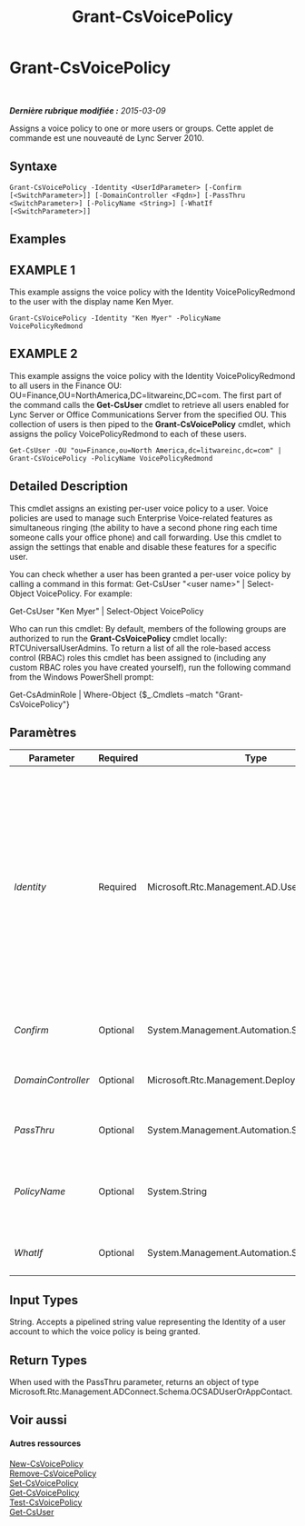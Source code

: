 ﻿---
title: Grant-CsVoicePolicy
TOCTitle: Grant-CsVoicePolicy
ms:assetid: c8aa8d0f-6fb4-43f7-82b0-38d4da2d5611
ms:mtpsurl: https://technet.microsoft.com/fr-fr/library/Gg398828(v=OCS.15)
ms:contentKeyID: 49298836
ms.date: 05/20/2016
mtps_version: v=OCS.15
ms.translationtype: HT
---

# Grant-CsVoicePolicy

 

_**Dernière rubrique modifiée :** 2015-03-09_

Assigns a voice policy to one or more users or groups. Cette applet de commande est une nouveauté de Lync Server 2010.

## Syntaxe

    Grant-CsVoicePolicy -Identity <UserIdParameter> [-Confirm [<SwitchParameter>]] [-DomainController <Fqdn>] [-PassThru <SwitchParameter>] [-PolicyName <String>] [-WhatIf [<SwitchParameter>]]

## Examples

## EXAMPLE 1

This example assigns the voice policy with the Identity VoicePolicyRedmond to the user with the display name Ken Myer.

    Grant-CsVoicePolicy -Identity "Ken Myer" -PolicyName VoicePolicyRedmond

## EXAMPLE 2

This example assigns the voice policy with the Identity VoicePolicyRedmond to all users in the Finance OU: OU=Finance,OU=NorthAmerica,DC=litwareinc,DC=com. The first part of the command calls the **Get-CsUser** cmdlet to retrieve all users enabled for Lync Server or Office Communications Server from the specified OU. This collection of users is then piped to the **Grant-CsVoicePolicy** cmdlet, which assigns the policy VoicePolicyRedmond to each of these users.

    Get-CsUser -OU "ou=Finance,ou=North America,dc=litwareinc,dc=com" | Grant-CsVoicePolicy -PolicyName VoicePolicyRedmond

## Detailed Description

This cmdlet assigns an existing per-user voice policy to a user. Voice policies are used to manage such Enterprise Voice-related features as simultaneous ringing (the ability to have a second phone ring each time someone calls your office phone) and call forwarding. Use this cmdlet to assign the settings that enable and disable these features for a specific user.

You can check whether a user has been granted a per-user voice policy by calling a command in this format: Get-CsUser "\<user name\>" | Select-Object VoicePolicy. For example:

Get-CsUser "Ken Myer" | Select-Object VoicePolicy

Who can run this cmdlet: By default, members of the following groups are authorized to run the **Grant-CsVoicePolicy** cmdlet locally: RTCUniversalUserAdmins. To return a list of all the role-based access control (RBAC) roles this cmdlet has been assigned to (including any custom RBAC roles you have created yourself), run the following command from the Windows PowerShell prompt:

Get-CsAdminRole | Where-Object {$\_.Cmdlets –match "Grant-CsVoicePolicy"}

## Paramètres


<table>
<colgroup>
<col style="width: 25%" />
<col style="width: 25%" />
<col style="width: 25%" />
<col style="width: 25%" />
</colgroup>
<thead>
<tr class="header">
<th>Parameter</th>
<th>Required</th>
<th>Type</th>
<th>Description</th>
</tr>
</thead>
<tbody>
<tr class="odd">
<td><p><em>Identity</em></p></td>
<td><p>Required</p></td>
<td><p>Microsoft.Rtc.Management.AD.UserIdParameter</p></td>
<td><p>The Identity (unique identifier) of the user to whom the policy is being assigned.</p>
<p>User identities can be specified by using one of four formats: 1) The user's SIP address; 2) the user principal name (UPN); 3) the user's domain name and logon name, in the form domain\logon (for example, litwareinc\kenmyer); and, 4) the user's Active Directory display name (for example, Ken Myer).</p>
<p>Note that you can use the asterisk (*) wildcard character when using the Display Name as the user Identity. For example, the Identity &quot;* Smith&quot; would return all the users with the last name Smith.</p>
<p>Full Data Type: Microsoft.Rtc.Management.AD.UserIdParameter</p></td>
</tr>
<tr class="even">
<td><p><em>Confirm</em></p></td>
<td><p>Optional</p></td>
<td><p>System.Management.Automation.SwitchParameter</p></td>
<td><p>Vous demande confirmation avant d’exécuter la commande.</p></td>
</tr>
<tr class="odd">
<td><p><em>DomainController</em></p></td>
<td><p>Optional</p></td>
<td><p>Microsoft.Rtc.Management.Deploy.Fqdn</p></td>
<td><p>Allows you to specify a domain controller. If no domain controller is specified, the first available will be used.</p></td>
</tr>
<tr class="even">
<td><p><em>PassThru</em></p></td>
<td><p>Optional</p></td>
<td><p>System.Management.Automation.SwitchParameter</p></td>
<td><p>Returns the results of the command. By default, this cmdlet does not generate any output.</p></td>
</tr>
<tr class="odd">
<td><p><em>PolicyName</em></p></td>
<td><p>Optional</p></td>
<td><p>System.String</p></td>
<td><p>The name (Identity) of the voice policy to be assigned to the user. (Note that this includes only the name portion of the Identity. Per-user policy identities include a prefix of tag: that should not be included with the PolicyName.)</p></td>
</tr>
<tr class="even">
<td><p><em>WhatIf</em></p></td>
<td><p>Optional</p></td>
<td><p>System.Management.Automation.SwitchParameter</p></td>
<td><p>Décrit ce qui se passe si vous exécutez la commande sans l’exécuter réellement.</p></td>
</tr>
</tbody>
</table>


## Input Types

String. Accepts a pipelined string value representing the Identity of a user account to which the voice policy is being granted.

## Return Types

When used with the PassThru parameter, returns an object of type Microsoft.Rtc.Management.ADConnect.Schema.OCSADUserOrAppContact.

## Voir aussi

#### Autres ressources

[New-CsVoicePolicy](new-csvoicepolicy.md)  
[Remove-CsVoicePolicy](remove-csvoicepolicy.md)  
[Set-CsVoicePolicy](set-csvoicepolicy.md)  
[Get-CsVoicePolicy](get-csvoicepolicy.md)  
[Test-CsVoicePolicy](test-csvoicepolicy.md)  
[Get-CsUser](get-csuser.md)

